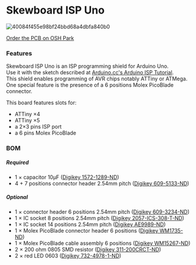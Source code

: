 # Skewboard ISP Uno

![40084f455e98bf24bbd68a4dbfa840b0](https://user-images.githubusercontent.com/22014799/53512301-aeaab400-3ac2-11e9-8bb6-6ed0b18cd606.png)

[Order the PCB on OSH Park](https://oshpark.com/shared_projects/m8nYVVg6)

### Features
Skewboard ISP Uno is an ISP programming shield for Arduino Uno.  
Use it with the sketch described at [Arduino.cc's Arduino ISP Tutorial](https://www.arduino.cc/en/Tutorial/ArduinoISP#toc5).   
This shield enables programming of AVR chips notably ATTiny or ATMega.  
One special feature is the presence of a 6 positions Molex PicoBlade connector.

This board features slots for:

* ATTiny ×4
* ATTiny ×5
* a 2×3 pins ISP port
* a 6 pins Molex PicoBlade

### BOM

##### Required 

* 1 × capacitor 10µF ([Digikey 1572-1289-ND](https://www.digikey.com/products/en?keywords=1572-1289-ND))
* 4 + 7 positions connector header 2.54mm pitch ([Digikey 609-5133-ND](https://www.digikey.com/products/en?keywords=609-5133-ND))

##### Optional 
* 1 × connector header 6 positions 2.54mm pitch ([Digikey 609-3234-ND](https://www.digikey.com/products/en?keywords=609-3234-ND))
* 1 × IC socket 8 positions 2.54mm pitch ([Digikey 2057-ICS-308-T-ND](https://www.digikey.com/products/en?keywords=2057-ICS-308-T-ND))
* 1 × IC socket 14 positions 2.54mm pitch ([Digikey AE9989-ND](https://www.digikey.com/products/en?keywords=AE9989-ND))
* 1 × Molex PicoBlade connector header 6 positions ([Digikey WM1735-ND](https://www.digikey.com/products/en?keywords=WM1735-ND))
* 1 × Molex PicoBlade cable assembly 6 positions ([Digikey WM15267-ND](https://www.digikey.com/products/en?keywords=WM15267-ND))
* 2 × 200 ohm 0805 SMD resistor ([Digikey 311-200CRCT-ND](https://www.digikey.com/products/en?keywords=311-200CRCT-ND))
* 2 × red LED 0603 ([Digikey 732-4978-1-ND](https://www.digikey.com/products/en?keywords=732-4978-1-ND))
